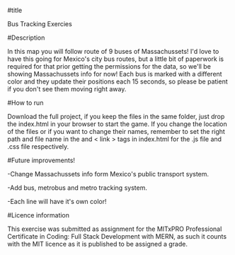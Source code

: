 #title

Bus Tracking Exercies

#Description

In this map you will follow route of 9 buses of Massachussets! I'd love to have this going for Mexico's city bus routes, but a little bit of paperwork is required for that prior getting the permissions for the data, so we'll be showing Massachussets info for now! Each bus is marked with a different color and they update their positions each 15 seconds, so please be patient if you don't see them moving right away.

#How to run

Download the full project, if you keep the files in the same folder, just drop the index.html in your browser to start the game.
If you change the location of the files or if you want to change their names, remember to set the right path and file name in the <script></script> and < link > tags in index.html for the .js file and .css file respectively.

#Future improvements!

-Change Massachussets info form Mexico's public transport system.

-Add bus, metrobus and metro tracking system.

-Each line will have it's own color!

#Licence information

This exercise was submitted as assignment for the MITxPRO Professional Certificate in Coding: Full Stack Development with MERN, as such it counts with the MIT licence as it is published to be assigned a grade.